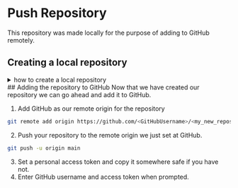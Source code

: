 # Push Repository
This repository was made locally for the purpose of adding to GitHub remotely.
## Creating a local repository
<details>
<summary>how to create a local repository</summary>
  First we must create a new directory and initialise it as a Git repository before we can add it to GitHub.

  1. Using bash create a new directory
  ```sh
  mkdir <my new repository>
  ```
  2. Navigate into the new directory
  ```sh
  cd <my new repository>
  ```
  3. Initialise the directory as a Git repository with default branch **main**
  ```sh
  git init -b main
  ```
  4. Create a new file
  ```sh
  echo "Welcome to my new repository" > README.md
  ```
  5. Add the file to be tracked by Git
  ```sh
  git add README.md
  ```
  6. Create a commit for our new file
  ```sh
  git commit -m "created README"
  ```
</details>
## Adding the repository to GitHub
Now that we have created our repository we can go ahead and add it to GitHub.

1. Add GitHub as our remote origin for the repository
 ```sh
 git remote add origin https://github.com/<GitHubUsername>/<my_new_repository>.git
 ```
2. Push your repository to the remote origin we just set at GitHub.
 ```sh
 git push -u origin main
 ```
3. Set a personal access token and copy it somewhere safe if you have not.
4. Enter GitHub username and access token when prompted.

